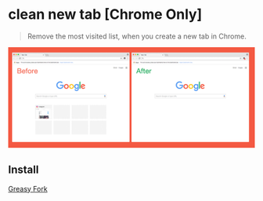 # clean new tab [Chrome Only]

> Remove the most visited list, when you create a new tab in Chrome.

![Previews](Previews.png)


## Install

[Greasy Fork](https://greasyfork.org/scripts/30599-clean-new-tab)
